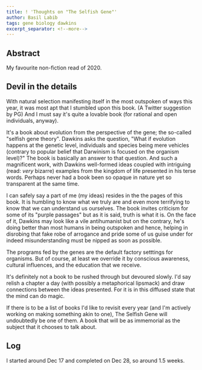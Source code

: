 ```yaml
---
title: ! 'Thoughts on "The Selfish Gene"'
author: Basil Labib
tags: gene biology dawkins
excerpt_separator: <!--more-->
---
```

## Abstract

My favourite non-fiction read of 2020.    

<!--more-->
## Devil in the details   

With natural selection manifesting itself in the most outspoken of ways this year, it was most apt that I stumbled upon this book. (A Twitter suggestion by PG) And I must say it's quite a lovable book (for rational and open individuals, anyway).    

It's a book about evolution from the perspective of the gene; the so-called "selfish gene theory". Dawkins asks the question, "What if evolution happens at the genetic level, individuals and species being mere vehicles (contrary to popular belief that Darwinism is focused on the organism level)?" The book is basically an answer to that question. And such a magnificent work, with Dawkins well-formed ideas coupled with intriguing (read: _very_ bizarre) examples from the kingdom of life presented in his terse words. Perhaps never had a book been so opaque in nature yet so transparent at the same time.    

I can safely say a part of me (my ideas) resides in the the pages of this book. It is humbling to know what we truly are and even more terrifying to know that we can understand us ourselves. The book invites criticism for some of its "purple passages" but as it is said, truth is what it is. On the face of it, Dawkins may look like a vile antihumanist but on the contrary, he's doing better than most humans in being outspoken and hence, helping in disrobing that fake robe of arrogance and pride some of us guise under for indeed misunderstanding must be nipped as soon as possible.    

The programs fed by the genes are the default factory setttings for organisms. But of course, at least we override it by conscious awareness, cultural influences, and the education that we receive.    

It's definitely not a book to be rushed through but devoured slowly. I'd say relish a chapter a day (with possibly a metaphorical lipsmack) and draw connections between the ideas presented. For it is in this diffused state that the mind can do magic.    

If there is to be a list of books I'd like to revisit every year (and I'm actively working on making something akin to one), The Selfish Gene will undoubtedly be one of them. A book that will be as immemorial as the subject that it chooses to talk about.   

## Log    

I started around Dec 17 and completed on Dec 28, so around 1.5 weeks. 
